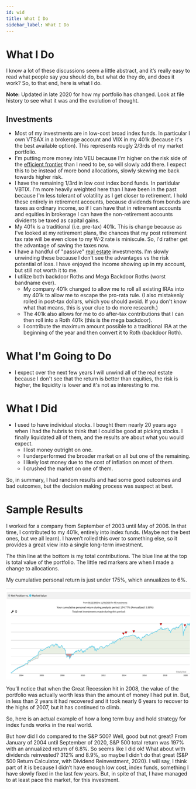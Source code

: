```yaml
---
id: wid
title: What I Do
sidebar_label: What I Do
---
```

# What I Do

I know a lot of these discussions seem a little abstract, and it’s really easy to read what people say you should do, but what do they do, and does it work?  So, to that end, here is what I do.

**Note:**  Updated in late 2020 for how my portfolio has changed.  Look at file history to see what it was and the evolution of thought.

## Investments

* Most of my investments are in low-cost broad index funds.  In particular I own VTSAX in a brokerage account and VIIX in my 401k (because it's the best available option).  This represents rougly 2/3rds of my market portfolio.
* I'm putting more money into VEU because I'm higher on the risk side of the [efficient frontier](https://www.investopedia.com/terms/e/efficientfrontier.asp) than I need to be, so will slowly add there.   I expect this to be instead of more bond allocations, slowly skewing me back towards higher risk.
* I have the remaining 1/3rd in low cost index bond funds.  In partidular VBTIX. I'm more heavily weighted here than I have been in the past because I'm less tolerant of volatility as I get closer to retirement.  I hold these entirely in retirement accounts, because dividends from bonds are taxes as ordinary income, so if I can have that in retirement accounts and equities in brokerage I can have the non-retirement accounts dividents be taxed as capital gains.
* My 401k is a traditional (i.e. pre-tax) 401k.  This is change because as I've looked at my retirement plans, the chances that my post retirement tax rate will be even close to my W-2 rate is miniscule.  So, I'd rather get the advantage of saving the taxes now.
* I have a handful of "passive" [real estate](realestate.md) investments.  I'm slowly unwinding these because I don't see the advantages vs the risk potential of loss.  I have enjoyed the income showing up in my account, but still not worth it to me.
* I utilize both backdoor Roths and Mega Backdoor Roths (worst bandname ever).
  * My company 401k changed to allow me to roll all existing IRAs into my 401k to allow me to escape the pro-rata rule.  (I also mistakenly rolled in post-tax dollars, which you should avoid.  If you don't know what that means, this is your clue to do more research.)
  * The 401k also allows for me to do after-tax contributions that I can then roll into a Roth 401k (this is the mega backdoor).
  * I contribute the maximum amount possible to a traditional IRA at the beginning of the year and then convert it to Roth (backdoor Roth).

# What I'm Going to Do

* I expect over the next few years I will unwind all of the real estate because I don't see that the return is better than equities, the risk is higher, the liquidity is lower and it's not as interesting to me.

# What I Did

* I used to have individual stocks.  I bought them nearly 20 years ago when I had the hubris to think that I could be good at picking stocks.  I finally liquidated all of them, and the results are about what you would expect.
  * I lost money outright on one.
  * I underperformed the broader market on all but one of the remaining.
  * I likely lost money due to the cost of inflation on most of them.
  * I crushed the market on one of them.

So, in summary, I had random results and had some good outcomes and bad outcomes, but the decision making process was suspect at best.

# Sample Results

I worked for a company from September of 2003 until May of 2006.  In that time, I contributed to my 401k, entirely into index funds.  (Maybe not the best ones, but we all learn).  I haven’t rolled this over to something else, so it provides a great view into a single long-term investment.

The thin line at the bottom is my total contributions.  The blue line at the top is total value of the portfolio.  The little red markers are when I made a change to allocations.

My cumulative personal return is just under 175%, which annualizes to 6%.  

![Personal Results](Images/results.png)

You’ll notice that when the Great Recession hit in 2008, the value of the portfolio was actually worth less than the amount of money I had put in.  But, in less than 2 years it had recovered and it took nearly 6 years to recover to the highs of 2007, but it has continued to climb.

So, here is an actual example of how a long term buy and hold strategy for index funds works in the real world.

But how did I do compared to the S&P 500?  Well, good but not great?  From January of 2004 until September of 2020, S&P 500 total return was 197% with an annualized return of 6.8%.  So seems like I did ok!  What about with dividends reinvested?  312% and 8.9%, so maybe I didn’t do that great (S&P 500 Return Calculator, with Dividend Reinvestment, 2020).  I will say, I think part of it is because I didn’t have enough low cost, index funds, something I have slowly fixed in the last few years.  But, in spite of that, I have managed to at least pace the market, for this investment.
